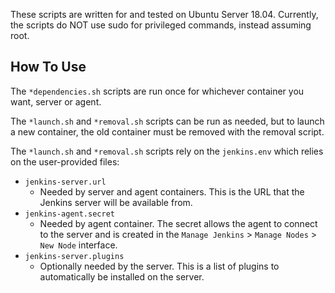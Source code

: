 These scripts are written for and tested on Ubuntu Server 18.04. Currently, the scripts do NOT use sudo for privileged commands, instead assuming root.

## How To Use

The `*dependencies.sh` scripts are run once for whichever container you want, server or agent.

The `*launch.sh` and `*removal.sh` scripts can be run as needed, but to launch a new container, the old container must be removed with the removal script.

The `*launch.sh` and `*removal.sh` scripts rely on the `jenkins.env` which relies on the user-provided files:

- `jenkins-server.url`
  - Needed by server and agent containers. This is the URL that the Jenkins server will be available from.
- `jenkins-agent.secret`
  - Needed by agent container. The secret allows the agent to connect to the server and is created in the `Manage Jenkins` > `Manage Nodes` > `New Node` interface.
- `jenkins-server.plugins`
  - Optionally needed by the server. This is a list of plugins to automatically be installed on the server.
